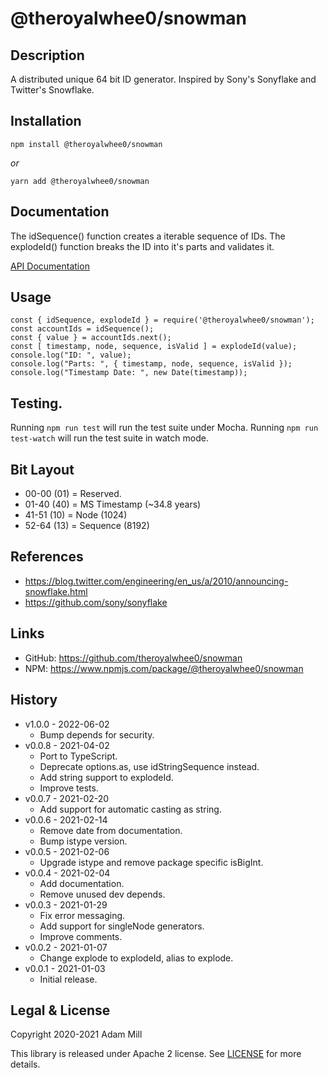 # @theroyalwhee0/snowman

## Description
A distributed unique 64 bit ID generator. Inspired by Sony's Sonyflake and Twitter's Snowflake.


## Installation
`npm install @theroyalwhee0/snowman`

*or*

`yarn add @theroyalwhee0/snowman`


## Documentation
The idSequence() function creates a iterable sequence of IDs. The explodeId() function breaks the ID into it's parts and validates it.

[API Documentation](https://theroyalwhee0.github.io/snowman/)


## Usage
```
const { idSequence, explodeId } = require('@theroyalwhee0/snowman');
const accountIds = idSequence();
const { value } = accountIds.next();
const [ timestamp, node, sequence, isValid ] = explodeId(value);
console.log("ID: ", value);
console.log("Parts: ", { timestamp, node, sequence, isValid });
console.log("Timestamp Date: ", new Date(timestamp));
```


## Testing.
Running ```npm run test``` will run the test suite under Mocha. Running ```npm run test-watch``` will run the test suite in watch mode.


## Bit Layout
- 00-00 (01) = Reserved.
- 01-40 (40) = MS Timestamp (~34.8 years)
- 41-51 (10) = Node (1024)
- 52-64 (13) = Sequence (8192)


## References
- https://blog.twitter.com/engineering/en_us/a/2010/announcing-snowflake.html
- https://github.com/sony/sonyflake


## Links
- GitHub: https://github.com/theroyalwhee0/snowman
- NPM: https://www.npmjs.com/package/@theroyalwhee0/snowman


## History
- v1.0.0 - 2022-06-02
  - Bump depends for security.
- v0.0.8 - 2021-04-02
  - Port to TypeScript.
  - Deprecate options.as, use idStringSequence instead.
  - Add string support to explodeId.
  - Improve tests.
- v0.0.7 - 2021-02-20
  - Add support for automatic casting as string.
- v0.0.6 - 2021-02-14
  - Remove date from documentation.
  - Bump istype version.
- v0.0.5 - 2021-02-06
  - Upgrade istype and remove package specific isBigInt.
- v0.0.4 - 2021-02-04
  - Add documentation.
  - Remove unused dev depends.
- v0.0.3 - 2021-01-29
  - Fix error messaging.
  - Add support for singleNode generators.
  - Improve comments.
- v0.0.2 - 2021-01-07
  - Change explode to explodeId, alias to explode.
- v0.0.1 - 2021-01-03
  - Initial release.


## Legal & License
Copyright 2020-2021 Adam Mill

This library is released under Apache 2 license. See [LICENSE](https://github.com/theroyalwhee0/snowman/blob/master/LICENSE) for more details.
